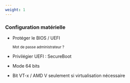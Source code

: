 ```yaml
---
weight: 1
---
```

### Configuration matérielle

- Protéger le BIOS / UEFI

    <small>Mot de passe administrateur ?</small>
- Privilégier UEFI : SecureBoot
- Mode 64 bits
- Bit VT-x / AMD V seulement si virtualisation nécessaire
